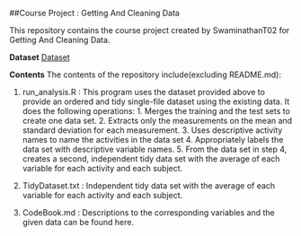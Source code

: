 ##Course Project : Getting And Cleaning Data

This repository contains the course project created by SwaminathanT02 for Getting And Cleaning Data.

**Dataset**
[Dataset](https://d396qusza40orc.cloudfront.net/getdata%2Fprojectfiles%2FUCI%20HAR%20Dataset.zip)

**Contents**
The contents of the repository include(excluding README.md):
1. run_analysis.R : This program uses the dataset provided above to provide an ordered and tidy
                    single-file dataset using the existing data. It does the following operations:
                    1. Merges the training and the test sets to create one data set.
                    2. Extracts only the measurements on the mean and standard deviation for each                        measurement.
                    3. Uses descriptive activity names to name the activities in the data set
                    4. Appropriately labels the data set with descriptive variable names.
                    5. From the data set in step 4, creates a second, independent tidy data set                         with the average of each variable for each activity and each subject.

2. TidyDataset.txt : Independent tidy data set with the average of each variable for each                             activity and each subject.

3. CodeBook.md : Descriptions to the corresponding variables and the given data can be found here.